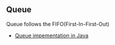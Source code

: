 ## Queue

Queue follows the FIFO(First-In-First-Out)
* [Queue impementation in Java](https://github.com/batul02/DSA/tree/main/Queue/QueueImp.java)